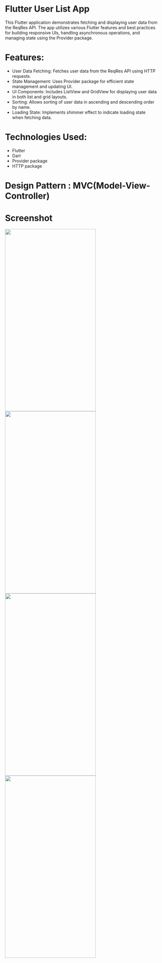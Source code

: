 # Flutter User List App
This Flutter application demonstrates fetching and displaying user data from the ReqRes API. The app utilizes various Flutter features and best practices for building responsive UIs, handling asynchronous operations, and managing state using the Provider package.

# Features:
- User Data Fetching: Fetches user data from the ReqRes API using HTTP requests.
- State Management: Uses Provider package for efficient state management and updating UI.
- UI Components: Includes ListView and GridView for displaying user data in both list and grid layouts.
- Sorting: Allows sorting of user data in ascending and descending order by name.
- Loading State: Implements shimmer effect to indicate loading state when fetching data.

# Technologies Used:
- Flutter
- Dart
- Provider package
- HTTP package

# Design Pattern : MVC(Model-View-Controller)

# Screenshot

<img src="https://github.com/KaptenDia/reqres-list-user-app/assets/84517697/f98ca6f9-1b29-4069-b537-cfcb8e68f61a" width="300" height="600" />

<img src="https://github.com/KaptenDia/reqres-list-user-app/assets/84517697/f037fb0a-9ff8-4cd9-910d-0d8d0b153a3f" width="300" height="600" />

<img src="https://github.com/KaptenDia/reqres-list-user-app/assets/84517697/231aff99-6fa9-44bf-842a-7a80ed5b4a80" width="300" height="600" />

<img src="https://github.com/KaptenDia/reqres-list-user-app/assets/84517697/5789f4ce-1a21-485b-a902-2265235395ab" width="300" height="600" />
